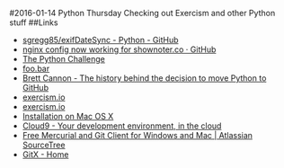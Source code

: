 #2016-01-14 Python Thursday
Checking out Exercism and other Python stuff
##Links
* [sgregg85/exifDateSync - Python - GitHub](https://github.com/sgregg85/exifdatesync)
* [nginx config now working for shownoter.co · GitHub](https://gist.github.com/kjaymiller/d88ea1b588f35ec9419b)
* [The Python Challenge](http://www.pythonchallenge.com/)
* [foo.bar](http://www.google.com/foobar/)
* [Brett Cannon - The history behind the decision to move Python to GitHub](http://www.snarky.ca/the-history-behind-the-decision-to-move-python-to-github)
* [exercism.io](http://exercism.io/submissions/8c1c4ff866eb408f911bc3eca3f6e8ee)
* [exercism.io](http://exercism.io/submissions/115c6ecbf9884a66bcfbc0b43e38aa09)
* [Installation on Mac OS X ](https://docs.docker.com/v1.8/installation/mac/)
* [Cloud9 - Your development environment, in the cloud](https://c9.io/)
* [Free Mercurial and Git Client for Windows and Mac | Atlassian SourceTree](https://www.sourcetreeapp.com/)
* [GitX - Home](http://gitx.frim.nl/)
